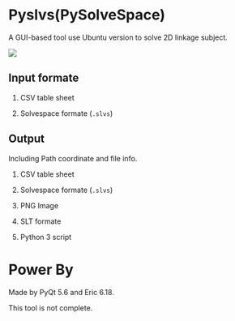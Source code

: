 Pyslvs(PySolveSpace)
===

A GUI-based tool use Ubuntu version to solve 2D linkage subject.

![](https://raw.githubusercontent.com/coursemdetw/project_site_files/gh-pages/files/2016spring/g2/Python_solvespace/0928_02.jpg)

Input formate
---

1. CSV table sheet

1. Solvespace formate (`.slvs`)

Output
---

Including Path coordinate and file info.

1. CSV table sheet

1. Solvespace formate (`.slvs`)

1. PNG Image

1. SLT formate

1. Python 3 script

Power By
===

Made by PyQt 5.6 and Eric 6.18.

This tool is not complete.
